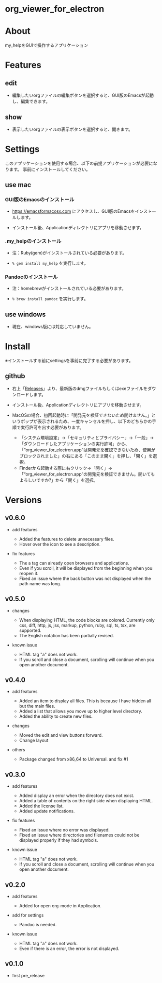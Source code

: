 # org_viewer_for_electron

# About

my_helpをGUIで操作するアプリケーション

# Features

## edit

- 編集したいorgファイルの編集ボタンを選択すると、GUI版のEmacsが起動し、編集できます。

## show

- 表示したいorgファイルの表示ボタンを選択すると、開きます。

# Settings

このアプリケーションを使用する場合、以下の前提アプリケーションが必要になります。
事前にインストールしてください。

## use mac

### GUI版のEmacsのインストール

- https://emacsformacosx.com にアクセスし、GUI版のEmacsをインストールします。

- インストール後、Applicationディレクトリにアプリを移動させます。

### .my_helpのインストール

- 注：Ruby(gem)がインストールされている必要があります。

- `% gem install my_help` を実行します。

### Pandocのインストール

- 注：homebrewがインストールされている必要があります。

- `% brew install pandoc` を実行します。

## use windows

- 現在、windows版には対応していません。

# Install

※インストールする前にsettingsを事前に完了する必要があります。

## github

- 右上「[Releases](https://github.com/yuu-1st/org_viewer_for_electron/releases)」より、最新版のdmgファイルもしくはexeファイルをダウンロードします。

- インストール後、Applicationディレクトリにアプリを移動させます。

- MacOSの場合、初回起動時に「開発元を検証できないため開けません。」というポップが表示されるため、一度キャンセルを押し、以下のどちらかの手順で実行許可を出す必要があります。
  - 「システム環境設定」→「セキュリティとプライバシー」→「一般」→「ダウンロードしたアプリケーションの実行許可」から、
「“org_viewer_for_electron.app”は開発元を確認できないため、使用がブロックされました」の右にある「このまま開く」を押し、「開く」を選択。
  - Finderから起動する際に右クリック→「開く」→「“org_viewer_for_electron.app”の開発元を検証できません。開いてもよろしいですか?」から「開く」を選択。


# Versions

## v0.6.0

- add features
  - Added the features to delete unnecessary files.
  - Hover over the icon to see a description.

- fix features
  - The a tag can already open browsers and applications.
  - Even if you scroll, it will be displayed from the beginning when you reopen it.
  - Fixed an issue where the back button was not displayed when the path name was long.

## v0.5.0

- changes
  - When displaying HTML, the code blocks are colored. Currently only css, diff, http, js, jsx, markup, python, ruby, sql, ts, tsx, are supported.
  - The English notation has been partially revised.

- known issue
  - HTML tag "a" does not work.
  - If you scroll and close a document, scrolling will continue when you open another document.

## v0.4.0

- add features
  - Added an item to display all files. This is because I have hidden all but the main files.
  - Added a list that allows you move up to higher level directory.
  - Added the ability to create new files.

- changes
  - Moved the edit and view buttons forward.
  - Change layout

- others
  - Package changed from x86_64 to Universal. and fix #1

## v0.3.0

- add features
  - Added display an error when the directory does not exist.
  - Added a table of contents on the right side when displaying HTML.
  - Added the license list.
  - Added update notifications.

- fix features
  - Fixed an issue where no error was displayed.
  - Fixed an issue where directories and filenames could not be displayed properly if they had symbols.

- known issue
  - HTML tag "a" does not work.
  - If you scroll and close a document, scrolling will continue when you open another document.

## v0.2.0

- add features
  - Added for open org-mode in Application.

- add for settings
  - Pandoc is needed.

- known issue
  - HTML tag "a" does not work.
  - Even if there is an error, the error is not displayed.

## v0.1.0

- first pre_release
